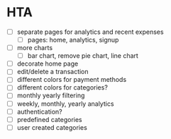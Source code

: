 # HTA

- [ ] separate pages for analytics and recent expenses
  - [ ] pages: home, analytics, signup
- [ ] more charts
  - [ ] bar chart, remove pie chart, line chart
- [ ] decorate home page
- [ ] edit/delete a transaction
- [ ] different colors for payment methods
- [ ] different colors for categories?
- [ ] monthly yearly filtering
- [ ] weekly, monthly, yearly analytics
- [ ] authentication?
- [ ] predefined categories
- [ ] user created categories
